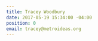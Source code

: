 ```yaml
---
title: Tracey Woodbury
date: 2017-05-19 15:34:00 -04:00
position: 0
email: tracey@metroideas.org
---
```


